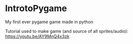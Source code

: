 # IntrotoPygame
My first ever pygame game made in python

Tutorial used to make game (and source of all sprites/audio): https://youtu.be/AY9MnQ4x3zk
